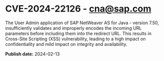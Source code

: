 # CVE-2024-22126 - cna@sap.com

The User Admin application of SAP NetWeaver AS for Java - version 7.50, insufficiently validates and improperly encodes the incoming URL parameters before including them into the redirect URL. This results in Cross-Site Scripting (XSS) vulnerability, leading to a high impact on confidentiality and mild impact on integrity and availability.



**Publish date:** 2024-02-13
